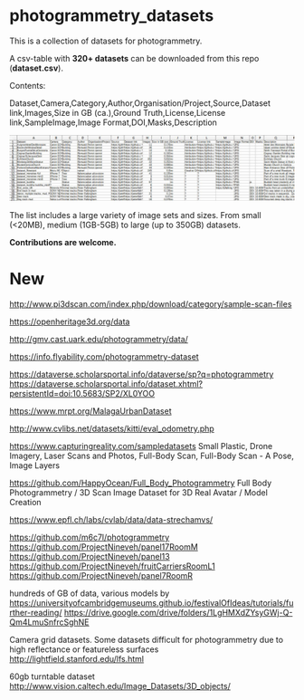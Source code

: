 # photogrammetry_datasets
This is a collection of datasets for photogrammetry.

A csv-table with **320+ datasets** can be downloaded from this repo (**dataset.csv**).

Contents:

Dataset,Camera,Category,Author,Organisation/Project,Source,Dataset link,Images,Size in GB (ca.),Ground Truth,License,License link,SampleImage,Image Format,DOI,Masks,Description

![Preview](csvpreview.JPG)

The list includes a large variety of image sets and sizes.
From small (<20MB), medium (1GB-5GB) to large (up to 350GB) datasets.

**Contributions are welcome.**


# New

http://www.pi3dscan.com/index.php/download/category/sample-scan-files

https://openheritage3d.org/data

http://gmv.cast.uark.edu/photogrammetry/data/

https://info.flyability.com/photogrammetry-dataset

https://dataverse.scholarsportal.info/dataverse/sp?q=photogrammetry
https://dataverse.scholarsportal.info/dataset.xhtml?persistentId=doi:10.5683/SP2/XL0YOO

https://www.mrpt.org/MalagaUrbanDataset

http://www.cvlibs.net/datasets/kitti/eval_odometry.php

https://www.capturingreality.com/sampledatasets
Small Plastic, Drone Imagery, Laser Scans and Photos, Full-Body Scan, Full-Body Scan - A Pose, Image Layers

https://github.com/HappyOcean/Full_Body_Photogrammetry
Full Body Photogrammetry / 3D Scan Image Dataset for 3D Real Avatar / Model Creation

https://www.epfl.ch/labs/cvlab/data/data-strechamvs/

https://github.com/m6c7l/photogrammetry
https://github.com/ProjectNineveh/panel17RoomM
https://github.com/ProjectNineveh/panel13
https://github.com/ProjectNineveh/fruitCarriersRoomL1
https://github.com/ProjectNineveh/panel7RoomR

hundreds of GB of data, various models by https://universityofcambridgemuseums.github.io/festivalOfIdeas/tutorials/further-reading/
https://drive.google.com/drive/folders/1LgHMXdZYsyGWj-Q-Qm4LmuSnfrcSghNE

Camera grid datasets. Some datasets difficult for photogrammetry due to high reflectance or featureless surfaces
http://lightfield.stanford.edu/lfs.html

60gb turntable dataset http://www.vision.caltech.edu/Image_Datasets/3D_objects/
